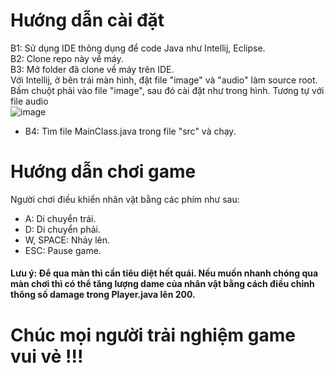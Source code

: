 # Hướng dẫn cài đặt

B1: Sử dụng IDE thông dụng để code Java như Intellij, Eclipse.  
B2: Clone repo này về máy.  
B3: Mở folder đã clone về máy trên IDE.  
   Với Intellij, ở bên trái màn hình, đặt file "image" và "audio" làm source root.  
   Bấm chuột phải vào file "image", sau đó cài đặt như trong hình. Tương tự với file audio  
   ![image](https://github.com/PeihPeih/Game-Java/assets/109358691/4464f0ab-2d51-4973-9942-40ba2f3eaede)

* B4: Tìm file MainClass.java trong file "src" và chạy.

# Hướng dẫn chơi game

Người chơi điều khiển nhân vật bằng các phím như sau:  
* A: Di chuyển trái.  
* D: Di chuyển phải.  
* W, SPACE: Nhảy lên.  
* ESC: Pause game.

#### Lưu ý: Để qua màn thì cần tiêu diệt hết quái. Nếu muốn nhanh chóng qua màn chơi thì có thể tăng lượng dame của nhân vật bằng cách điều chỉnh thông số damage trong Player.java lên 200.

# Chúc mọi người trải nghiệm game vui vẻ !!!
